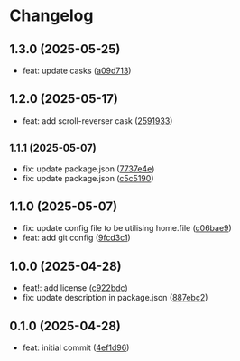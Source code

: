# Changelog

## 1.3.0 (2025-05-25)

* feat: update casks ([a09d713](https://github.com/HelixW/dotfiles/commit/a09d713))

## 1.2.0 (2025-05-17)

* feat: add scroll-reverser cask ([2591933](https://github.com/HelixW/dotfiles/commit/2591933))

## <small>1.1.1 (2025-05-07)</small>

* fix: update package.json ([7737e4e](https://github.com/HelixW/dotfiles/commit/7737e4e))
* fix: update package.json ([c5c5190](https://github.com/HelixW/dotfiles/commit/c5c5190))

## 1.1.0 (2025-05-07)

* fix: update config file to be utilising home.file ([c06bae9](https://github.com/HelixW/dotfiles/commit/c06bae9))
* feat: add git config ([9fcd3c1](https://github.com/HelixW/dotfiles/commit/9fcd3c1))

## 1.0.0 (2025-04-28)

* feat!: add license ([c922bdc](https://github.com/HelixW/dotfiles/commit/c922bdc))
* fix: update description in package.json ([887ebc2](https://github.com/HelixW/dotfiles/commit/887ebc2))

## 0.1.0 (2025-04-28)

* feat: initial commit ([4ef1d96](https://github.com/HelixW/dotfiles/commit/4ef1d96))
